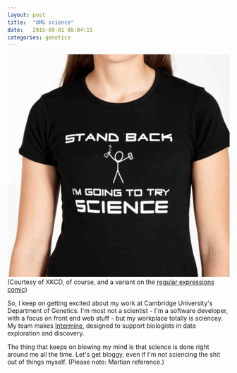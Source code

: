 ```yaml
---
layout: post
title:  "OMG science"
date:   2015-09-01 08:04:15
categories: genetics
---
```

![Stand back, I'm going to try science!](/assets/xkcd_stand_back_science.jpg)
(Courtesy of XKCD, of course, and a variant on the [regular expressions comic](http://xkcd.com/208/))

So, I keep on getting excited about my work at Cambridge University's Department of Genetics. I'm most not a scientist - I'm a software developer, with a focus on front end web stuff - but my workplace totally is sciencey. My team makes [Intermine](http://intermine.org), designed to support biologists in data exploration and discovery.

The thing that keeps on blowing my mind is that science is done right around me all the time. Let's get bloggy, even if I'm not sciencing the shit out of things myself. (Please note: Martian reference.)
